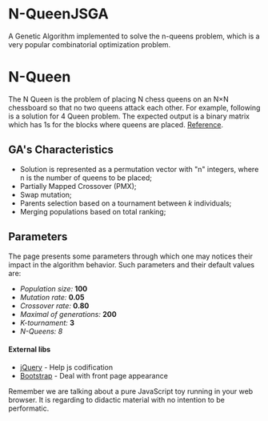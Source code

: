 # N-QueenJSGA
A Genetic Algorithm implemented to solve the n-queens problem, which is a very popular combinatorial optimization problem.

# N-Queen
The N Queen is the problem of placing N chess queens on an N×N chessboard so that no two queens attack each other. For example, following is a solution for 4 Queen problem. The expected output is a binary matrix which has 1s for the blocks where queens are placed.
[Reference](https://www.geeksforgeeks.org/n-queen-problem-backtracking-3/).

## GA's Characteristics
 + Solution is represented as a permutation vector with "n" integers, where n is the number of queens to be placed;
 + Partially Mapped Crossover (PMX);
 + Swap mutation;
 + Parents selection based on a tournament between *k* individuals;
 + Merging populations based on total ranking;
 
## Parameters
The page presents some parameters through which one may notices their impact in the algorithm behavior. Such parameters and their default values are:  
 - *Population size:* **100** 
 - *Mutation rate:* **0.05**
 - *Crossover rate:* **0.80**
 - *Maximal of generations:* **200**
 - *K-tournament:* **3**
 - *N-Queens:* *8*

#### External libs
  - [jQuery](http://jquery.com) - Help js codification
  - [Bootstrap](https://getbootstrap.com) - Deal with front page appearance
  
  Remember we are talking about a pure JavaScript toy running in your web browser. It is regarding to didactic material with no intention to be performatic.
